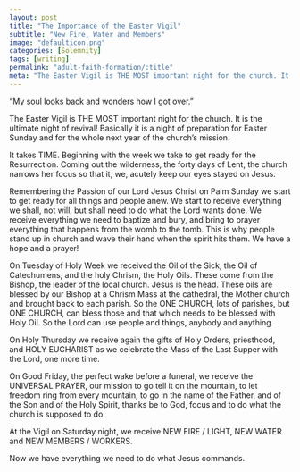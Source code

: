 ```yaml
---
layout: post
title: "The Importance of the Easter Vigil"
subtitle: "New Fire, Water and Members"
image: "defaulticon.png"
categories: [Solemnity]
tags: [writing]
permalink: "adult-faith-formation/:title"
meta: "The Easter Vigil is THE MOST important night for the church. It is the ultimate night of revival! Basically it is a night of preparation for Easter Sunday and for the whole next year of the church’s mission."
---
```

“My soul looks back and wonders how I got over.”

The Easter Vigil is THE MOST important night for the church. It is the ultimate night of revival! Basically it is a night of preparation for Easter Sunday and for the whole next year of the church’s mission.
<!--more-->

It takes TIME. Beginning with the week we take to get ready for the Resurrection. Coming out the wilderness, the forty days of Lent, the church narrows her focus so that it, we, acutely keep our eyes stayed on Jesus.

Remembering the Passion of our Lord Jesus Christ on Palm Sunday we start to get ready for all things and people anew. We start to receive everything we shall, not will, but shall need to do what the Lord wants done. We receive everything we need to baptize and bury, and bring to prayer everything that happens from the womb to the tomb. This is why people stand up in church and wave their hand when the spirit hits them. We have a hope and a prayer!

On Tuesday of Holy Week we received the Oil of the Sick, the Oil of Catechumens, and the holy Chrism, the Holy Oils. These come from the Bishop, the leader of the local church. Jesus is the head. These oils are blessed by our Bishop at a Chrism Mass at the
cathedral, the Mother church and brought back to each parish. So the ONE CHURCH, lots of parishes, but ONE CHURCH, can bless those and that which needs to be blessed with Holy Oil. So the Lord can use people and things, anybody and anything.

On Holy Thursday we receive again the gifts of Holy Orders, priesthood, and HOLY EUCHARIST as we celebrate the Mass of the Last Supper with the Lord, one more time.

On Good Friday, the perfect wake before a funeral, we receive the UNIVERSAL PRAYER, our mission to go tell it on the mountain, to let freedom ring from every mountain, to go in the name of the Father, and of the Son and of the Holy Spirit, thanks be to God, focus and to do what the church is supposed to do.

At the Vigil on Saturday night, we receive NEW FIRE / LIGHT, NEW WATER and NEW MEMBERS / WORKERS.

Now we have everything we need to do what Jesus commands.